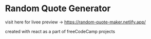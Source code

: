 # Random Quote Generator

visit here for livee preview -> https://random-quote-maker.netlify.app/

created with react as a part of freeCodeCamp projects
